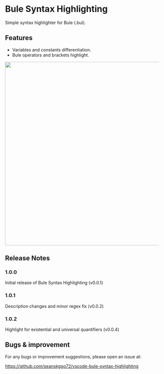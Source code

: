 # Bule Syntax Highlighting

Simple syntax highlighter for Bule (.bul).

## Features

* Variables and constants differentiation.
* Bule operators and brackets highlight.

<img src="https://user-images.githubusercontent.com/65769889/105843098-53292e00-602b-11eb-92f2-dc7e012f93fb.gif" width="600">

## Release Notes

### 1.0.0

Initial release of Bule Syntax Highlighting (v0.0.1)

### 1.0.1

Description changes and minor regex fix (v0.0.2)

### 1.0.2

Highlight for existential and universal quantifiers (v0.0.4)

## Bugs & improvement

For any bugs or improvement suggestions, please open an issue at:

https://github.com/seanskggo72/vscode-bule-syntax-highlighting

